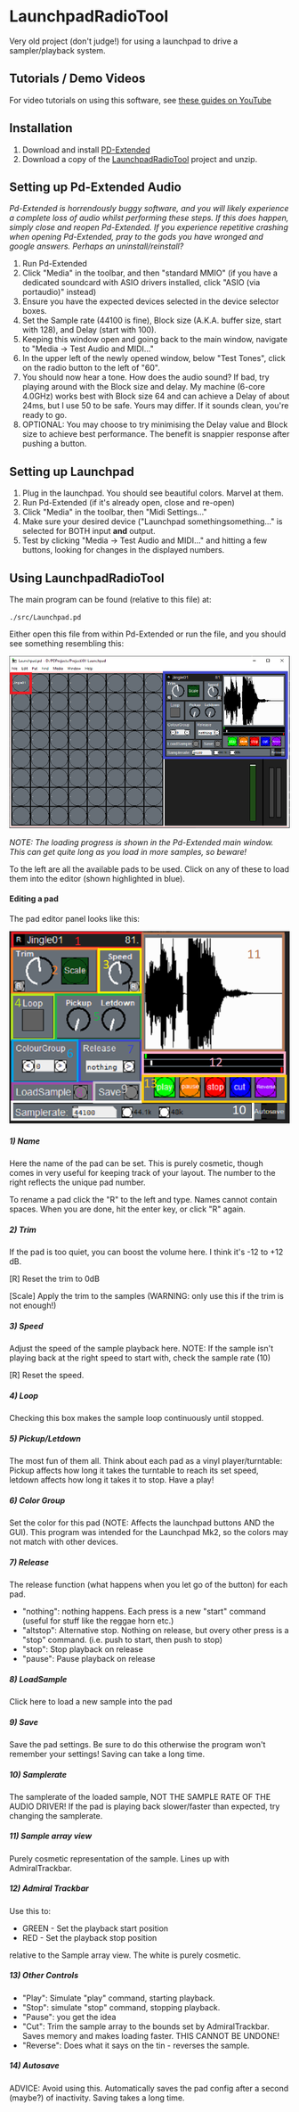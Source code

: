 # LaunchpadRadioTool
Very old project (don't judge!) for using a launchpad to drive a sampler/playback system.

## Tutorials / Demo Videos
For video tutorials on using this software, see [these guides on YouTube](https://www.youtube.com/playlist?list=PLTIBfamjFuMqPPKHSTtDXcs3HO9aihnu7)

## Installation
1. Download and install [PD-Extended](https://puredata.info/downloads/pd-extended)
2. Download a copy of the [LaunchpadRadioTool](https://github.com/BoltMk0/LaunchpadRadioTool/archive/master.zip) project
and unzip.

## Setting up Pd-Extended Audio
_Pd-Extended is horrendously buggy software, and you will likely experience a complete loss of audio whilst performing
these steps. If this does happen, simply close and reopen Pd-Extended. If you experience repetitive crashing when 
opening Pd-Extended, pray to the gods you have wronged and google answers. Perhaps an uninstall/reinstall?_
1. Run Pd-Extended
2. Click "Media" in the toolbar, and then "standard MMIO" (if you have a dedicated soundcard with ASIO drivers installed,
click "ASIO (via portaudio)" instead)
3. Ensure you have the expected devices selected in the device selector boxes.
4. Set the Sample rate (44100 is fine), Block size (A.K.A. buffer size, start with 128), and Delay (start with 100).
5. Keeping this window open and going back to the main window, navigate to "Media -> Test Audio and MIDI..."
6. In the upper left of the newly opened window, below "Test Tones", click on the radio button to the left of "60".
7. You should now hear a tone. How does the audio sound? If bad, try playing around with the Block size and delay. 
My machine (6-core 4.0GHz) works best with Block size 64 and can achieve a Delay of about 24ms, but I use 50 to be safe. 
Yours may differ. If it sounds clean, you're ready to go.
8. OPTIONAL: You may choose to try minimising the Delay value and Block size to achieve best performance. The benefit is
snappier response after pushing a button.

## Setting up Launchpad
1. Plug in the launchpad. You should see beautiful colors. Marvel at them.
2. Run Pd-Extended (if it's already open, close and re-open)
3. Click "Media" in the toolbar, then "Midi Settings..."
4. Make sure your desired device ("Launchpad somethingsomething..." is selected for BOTH input **and** output.
5. Test by clicking "Media -> Test Audio and MIDI..." and hitting a few buttons, looking for changes in the
displayed numbers.

## Using LaunchpadRadioTool
The main program can be found (relative to this file) at: 

`./src/Launchpad.pd`

Either open this file from within Pd-Extended or run the file, and you should see something resembling this:

![alt text](imgs/Overview.PNG)

_NOTE: The loading progress is shown in the Pd-Extended main window. This can get quite
long as you load in more samples, so beware!_

To the left are all the available pads to be used. Click on any of these to load them into the editor (shown highlighted
in blue).

#### Editing a pad
The pad editor panel looks like this:

![alt text](imgs/edit_section.png)

##### 1) Name
Here the name of the pad can be set. This is purely cosmetic, though comes in very useful for keeping
track of your layout. The number to the right reflects the unique pad number.

To rename a pad click the "R" to the left and type. Names cannot contain spaces. When you are done, hit
the enter key, or click "R" again.

##### 2) Trim
If the pad is too quiet, you can boost the volume here. I think it's -12 to +12 dB.

[R] Reset the trim to 0dB

[Scale] Apply the trim to the samples (WARNING: only use this if the trim is not enough!)

##### 3) Speed
Adjust the speed of the sample playback here. NOTE: If the sample isn't playing
back at the right speed to start with, check the sample rate (10)

[R] Reset the speed.

##### 4) Loop
Checking this box makes the sample loop continuously until stopped.

##### 5) Pickup/Letdown
The most fun of them all. Think about each pad as a vinyl player/turntable:
Pickup affects how long it takes the turntable to reach its
set speed, letdown affects how long it takes it to stop. Have a play!

##### 6) Color Group
Set the color for this pad (NOTE: Affects the launchpad buttons AND the GUI).
This program was intended for the Launchpad Mk2, so the colors may not match with other devices.

##### 7) Release
The release function (what happens when you let go of the button) for each pad.
- "nothing": nothing happens. Each press is a new "start" command (useful for
stuff like the reggae horn etc.)
- "altstop": Alternative stop. Nothing on release, but overy other press is a 
"stop" command. (i.e. push to start, then push to stop)
- "stop": Stop playback on release
- "pause": Pause playback on release

##### 8) LoadSample
Click here to load a new sample into the pad

##### 9) Save
Save the pad settings. Be sure to do this otherwise the program won't remember
your settings! Saving can take a long time.

##### 10) Samplerate
The samplerate of the loaded sample, NOT THE SAMPLE RATE OF THE AUDIO DRIVER!
If the pad is playing back slower/faster than expected, try changing the samplerate.

##### 11) Sample array view
Purely cosmetic representation of the sample. Lines up with AdmiralTrackbar.

##### 12) Admiral Trackbar
Use this to:

- GREEN - Set the playback start position
- RED - Set the playback stop position

relative to the Sample array view. The white is purely cosmetic.

##### 13) Other Controls
- "Play": Simulate "play" command, starting playback.
- "Stop": simulate "stop" command, stopping playback.
- "Pause": you get the idea
- "Cut": Trim the sample array to the bounds set by AdmiralTrackbar. Saves memory
and makes loading faster. THIS CANNOT BE UNDONE!
- "Reverse": Does what it says on the tin - reverses the sample.

##### 14) Autosave
ADVICE: Avoid using this. Automatically saves the pad config after a second 
(maybe?) of inactivity. Saving takes a long time.
